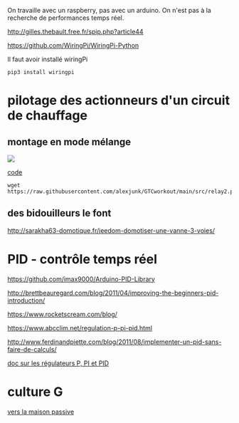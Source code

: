 On travaille avec un raspberry, pas avec un arduino. On n'est pas à la recherche de performances temps réel.

http://gilles.thebault.free.fr/spip.php?article44

https://github.com/WiringPi/WiringPi-Python

Il faut avoir installé wiringPi

```
pip3 install wiringpi
```

# pilotage des actionneurs d'un circuit de chauffage

## montage en mode mélange

![](images/montage_relays_V3V_mélange.jpeg)

[code](src/relay2.py)

```
wget https://raw.githubusercontent.com/alexjunk/GTCworkout/main/src/relay2.py
```
## des bidouilleurs le font

http://sarakha63-domotique.fr/jeedom-domotiser-une-vanne-3-voies/

# PID - contrôle temps réel

https://github.com/imax9000/Arduino-PID-Library

http://brettbeauregard.com/blog/2011/04/improving-the-beginners-pid-introduction/

https://www.rocketscream.com/blog/

https://www.abcclim.net/regulation-p-pi-pid.html

http://www.ferdinandpiette.com/blog/2011/08/implementer-un-pid-sans-faire-de-calculs/

[doc sur les régulateurs P, PI et PID](regulateurs_standards.pdf)

# culture G

[vers la maison passive](https://trystanlea.org.uk/)


